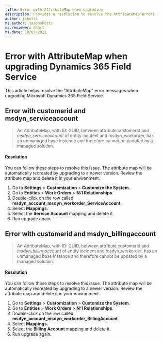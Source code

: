 ```yaml
---
title: Error with AttributeMap when upgrading
description: Provides a resolution to resolve the AttributeMap errors in Dynamics 365 Field Service.
author: jshotts
ms.author: jasonshotts
ms.reviewer: mhart
ms.date: 10/07/2023
---
```

# Error with AttributeMap when upgrading Dynamics 365 Field Service

This article helps resolve the "AttributeMap" error messages when upgrading Microsoft Dynamics 365 Field Service.

## Error with customerid and msdyn_serviceaccount

> An AttributeMap, with ID: GUID, between attribute customerid and *msdyn_serviceaccount* of entity incident and msdyn_workorder, has an unmanaged base instance and therefore cannot be updated by a managed solution.

#### Resolution

You can follow these steps to resolve this issue. The attribute map will be automatically recreated by upgrading to a newer version. Review the attribute map and delete it in your environment.

1. Go to **Settings** > **Customization** > **Customize the System**.
2. Go to **Entities** > **Work Orders** > **N:1 Relationships**.
3. Double-click on the row called **msdyn_account_msdyn_workorder_ServiceAccount**.
4. Select **Mappings**.
5. Select the **Service Account** mapping and delete it.
6. Run upgrade again.

## Error with customerid and msdyn_billingaccount

> An AttributeMap, with ID: GUID, between attribute customerid and *msdyn_billingaccount* of entity incident and msdyn_workorder, has an unmanaged base instance and therefore cannot be updated by a managed solution.

#### Resolution

You can follow these steps to resolve this issue. The attribute map will be automatically recreated by upgrading to a newer version. Review the attribute map and delete it in your environment.

1. Go to **Settings** > **Customization** > **Customize the System**.
2. Go to **Entities** > **Work Orders** > **N:1 Relationships**.
3. Double-click on the row called **msdyn_account_msdyn_workorder_BillingAccount**.
4. Select **Mappings**.
5. Select the **Billing Account** mapping and delete it.
6. Run upgrade again.

